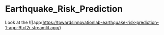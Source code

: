 # Earthquake_Risk_Prediction

Look at the ![]app(https://towardsinnovationlab-earthquake-risk-prediction-1-app-9tct2r.streamlit.app/) 
